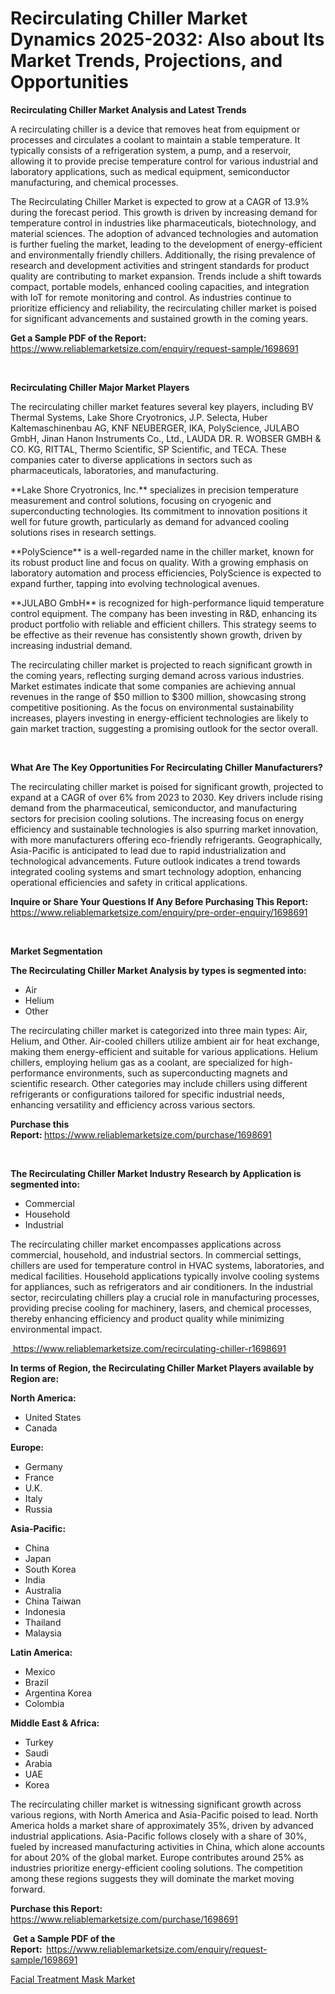 <p><h1>Recirculating Chiller Market Dynamics 2025-2032: Also about Its Market Trends, Projections, and Opportunities</h1></p><p><strong>Recirculating Chiller Market Analysis and Latest Trends</strong></p>
<p><p>A recirculating chiller is a device that removes heat from equipment or processes and circulates a coolant to maintain a stable temperature. It typically consists of a refrigeration system, a pump, and a reservoir, allowing it to provide precise temperature control for various industrial and laboratory applications, such as medical equipment, semiconductor manufacturing, and chemical processes.</p><p>The Recirculating Chiller Market is expected to grow at a CAGR of 13.9% during the forecast period. This growth is driven by increasing demand for temperature control in industries like pharmaceuticals, biotechnology, and material sciences. The adoption of advanced technologies and automation is further fueling the market, leading to the development of energy-efficient and environmentally friendly chillers. Additionally, the rising prevalence of research and development activities and stringent standards for product quality are contributing to market expansion. Trends include a shift towards compact, portable models, enhanced cooling capacities, and integration with IoT for remote monitoring and control. As industries continue to prioritize efficiency and reliability, the recirculating chiller market is poised for significant advancements and sustained growth in the coming years.</p></p>
<p><strong>Get a Sample PDF of the Report:&nbsp;</strong> <a href="https://www.reliablemarketsize.com/enquiry/request-sample/1698691?utm_campaign=2769&utm_medium=2&utm_source=Github&utm_content=ia&utm_term=30032025&utm_id=recirculating-chiller">https://www.reliablemarketsize.com/enquiry/request-sample/1698691</a></p>
<p>&nbsp;</p>
<p><strong>Recirculating Chiller Major Market Players</strong></p>
<p><p>The recirculating chiller market features several key players, including BV Thermal Systems, Lake Shore Cryotronics, J.P. Selecta, Huber Kaltemaschinenbau AG, KNF NEUBERGER, IKA, PolyScience, JULABO GmbH, Jinan Hanon Instruments Co., Ltd., LAUDA DR. R. WOBSER GMBH & CO. KG, RITTAL, Thermo Scientific, SP Scientific, and TECA. These companies cater to diverse applications in sectors such as pharmaceuticals, laboratories, and manufacturing.</p><p>**Lake Shore Cryotronics, Inc.** specializes in precision temperature measurement and control solutions, focusing on cryogenic and superconducting technologies. Its commitment to innovation positions it well for future growth, particularly as demand for advanced cooling solutions rises in research settings.</p><p>**PolyScience** is a well-regarded name in the chiller market, known for its robust product line and focus on quality. With a growing emphasis on laboratory automation and process efficiencies, PolyScience is expected to expand further, tapping into evolving technological avenues.</p><p>**JULABO GmbH** is recognized for high-performance liquid temperature control equipment. The company has been investing in R&D, enhancing its product portfolio with reliable and efficient chillers. This strategy seems to be effective as their revenue has consistently shown growth, driven by increasing industrial demand.</p><p>The recirculating chiller market is projected to reach significant growth in the coming years, reflecting surging demand across various industries. Market estimates indicate that some companies are achieving annual revenues in the range of $50 million to $300 million, showcasing strong competitive positioning. As the focus on environmental sustainability increases, players investing in energy-efficient technologies are likely to gain market traction, suggesting a promising outlook for the sector overall.</p></p>
<p>&nbsp;</p>
<p><strong>What Are The Key Opportunities For Recirculating Chiller Manufacturers?</strong></p>
<p><p>The recirculating chiller market is poised for significant growth, projected to expand at a CAGR of over 6% from 2023 to 2030. Key drivers include rising demand from the pharmaceutical, semiconductor, and manufacturing sectors for precision cooling solutions. The increasing focus on energy efficiency and sustainable technologies is also spurring market innovation, with more manufacturers offering eco-friendly refrigerants. Geographically, Asia-Pacific is anticipated to lead due to rapid industrialization and technological advancements. Future outlook indicates a trend towards integrated cooling systems and smart technology adoption, enhancing operational efficiencies and safety in critical applications.</p></p>
<p><strong>Inquire or Share Your Questions If Any Before Purchasing This Report:</strong> <a href="https://www.reliablemarketsize.com/enquiry/pre-order-enquiry/1698691?utm_campaign=2769&utm_medium=2&utm_source=Github&utm_content=ia&utm_term=30032025&utm_id=recirculating-chiller">https://www.reliablemarketsize.com/enquiry/pre-order-enquiry/1698691</a></p>
<p>&nbsp;</p>
<p><strong>Market Segmentation</strong></p>
<p><strong>The Recirculating Chiller Market Analysis by types is segmented into:</strong></p>
<p><ul><li>Air</li><li>Helium</li><li>Other</li></ul></p>
<p><p>The recirculating chiller market is categorized into three main types: Air, Helium, and Other. Air-cooled chillers utilize ambient air for heat exchange, making them energy-efficient and suitable for various applications. Helium chillers, employing helium gas as a coolant, are specialized for high-performance environments, such as superconducting magnets and scientific research. Other categories may include chillers using different refrigerants or configurations tailored for specific industrial needs, enhancing versatility and efficiency across various sectors.</p></p>
<p><strong>Purchase this Report:&nbsp;</strong><a href="https://www.reliablemarketsize.com/purchase/1698691?utm_campaign=2769&utm_medium=2&utm_source=Github&utm_content=ia&utm_term=30032025&utm_id=recirculating-chiller">https://www.reliablemarketsize.com/purchase/1698691</a></p>
<p>&nbsp;</p>
<p><strong>The Recirculating Chiller Market Industry Research by Application is segmented into:</strong></p>
<p><ul><li>Commercial</li><li>Household</li><li>Industrial</li></ul></p>
<p><p>The recirculating chiller market encompasses applications across commercial, household, and industrial sectors. In commercial settings, chillers are used for temperature control in HVAC systems, laboratories, and medical facilities. Household applications typically involve cooling systems for appliances, such as refrigerators and air conditioners. In the industrial sector, recirculating chillers play a crucial role in manufacturing processes, providing precise cooling for machinery, lasers, and chemical processes, thereby enhancing efficiency and product quality while minimizing environmental impact.</p></p>
<p><a href="https://www.reliablemarketsize.com/recirculating-chiller-r1698691?utm_campaign=2769&utm_medium=2&utm_source=Github&utm_content=ia&utm_term=30032025&utm_id=recirculating-chiller">&nbsp;https://www.reliablemarketsize.com/recirculating-chiller-r1698691</a></p>
<p><strong>In terms of Region, the Recirculating Chiller Market Players available by Region are:</strong></p>
<p>
    <p> <strong> North America: </strong>
        <ul>
            <li>United States</li>
            <li>Canada</li>
        </ul>
        </p> 
    <p> <strong> Europe: </strong>
        <ul>
            <li>Germany</li>
            <li>France</li>
            <li>U.K.</li>
            <li>Italy</li>
            <li>Russia</li>
        </ul>
        </p> 
    <p> <strong> Asia-Pacific: </strong>
        <ul>
            <li>China</li>
            <li>Japan</li>
            <li>South Korea</li>
            <li>India</li>
            <li>Australia</li>
            <li>China Taiwan</li>
            <li>Indonesia</li>
            <li>Thailand</li>
            <li>Malaysia</li>
        </ul>
        </p> 
    <p> <strong> Latin America: </strong>
        <ul>
            <li>Mexico</li>
            <li>Brazil</li>
            <li>Argentina Korea</li>
            <li>Colombia</li>
        </ul>
        </p> 
    <p> <strong> Middle East & Africa: </strong>
        <ul>
            <li>Turkey</li>
            <li>Saudi</li>
            <li>Arabia</li>
            <li>UAE</li>
            <li>Korea</li>
        </ul>
    </p>
    </p>
<p><p>The recirculating chiller market is witnessing significant growth across various regions, with North America and Asia-Pacific poised to lead. North America holds a market share of approximately 35%, driven by advanced industrial applications. Asia-Pacific follows closely with a share of 30%, fueled by increased manufacturing activities in China, which alone accounts for about 20% of the global market. Europe contributes around 25% as industries prioritize energy-efficient cooling solutions. The competition among these regions suggests they will dominate the market moving forward.</p></p>
<p><strong>Purchase this Report: </strong><a href="https://www.reliablemarketsize.com/purchase/1698691?utm_campaign=2769&utm_medium=2&utm_source=Github&utm_content=ia&utm_term=30032025&utm_id=recirculating-chiller">https://www.reliablemarketsize.com/purchase/1698691</a></p>
<p>&nbsp;<strong>Get a Sample PDF of the Report:&nbsp;&nbsp;</strong><a href="https://www.reliablemarketsize.com/enquiry/request-sample/1698691?utm_campaign=2769&utm_medium=2&utm_source=Github&utm_content=ia&utm_term=30032025&utm_id=recirculating-chiller">https://www.reliablemarketsize.com/enquiry/request-sample/1698691</a></p>
<p><strong></strong></p>
<p><p><a href="https://github.com/organophelia8282/Market-Research-Report-List-1/blob/main/facial-treatment-mask-market.md?utm_campaign=2769&utm_medium=2&utm_source=Github&utm_content=ia&utm_term=30032025&utm_id=recirculating-chiller">Facial Treatment Mask Market</a></p></p>